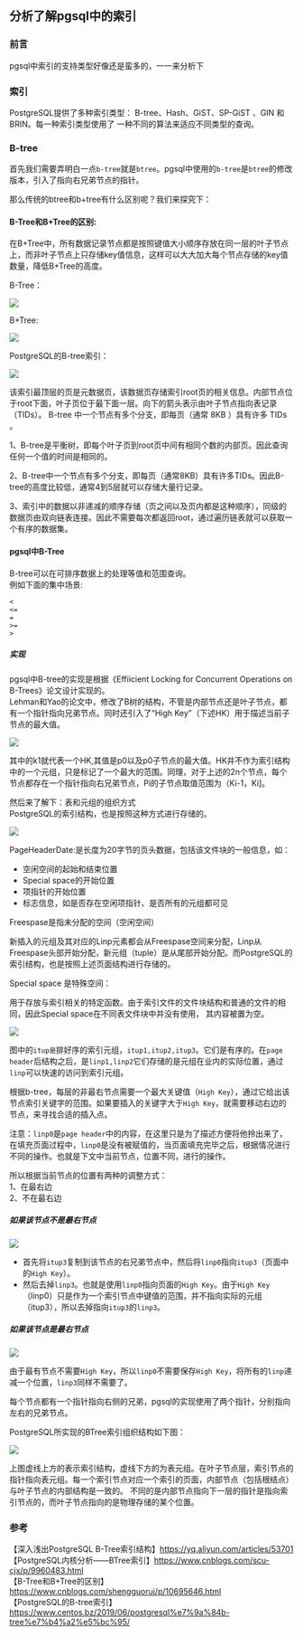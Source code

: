 ## 分析了解pgsql中的索引  

### 前言

pgsql中索引的支持类型好像还是蛮多的，一一来分析下  

### 索引

PostgreSQL提供了多种索引类型： B-tree、Hash、GiST、SP-GiST 、GIN 和 BRIN。每一种索引类型使用了 一种不同的算法来适应不同类型的查询。

### B-tree

首先我们需要弄明白一点`b-tree`就是`btree`。pgsql中使用的`b-tree`是`btree`的修改版本，引入了指向右兄弟节点的指针。   

那么传统的btree和b+tree有什么区别呢？我们来探究下：  

#### B-Tree和B+Tree的区别:

在B+Tree中，所有数据记录节点都是按照键值大小顺序存放在同一层的叶子节点上，而非叶子节点上只存储key值信息，这样可以大大加大每个节点存储的key值数量，降低B+Tree的高度。

B-Tree：  

![](https://img2020.cnblogs.com/blog/1237626/202005/1237626-20200501010816753-1572435028.png)

B+Tree:  

![](https://img2020.cnblogs.com/blog/1237626/202005/1237626-20200501010850273-1335519702.png)

PostgreSQL的B-tree索引：  

![](https://img2020.cnblogs.com/blog/1237626/202005/1237626-20200501011801366-231237104.png)

该索引最顶层的页是元数据页，该数据页存储索引root页的相关信息。内部节点位于root下面，叶子页位于最下面一层。向下的箭头表示由叶子节点指向表记录（TIDs）。 B-tree 中一个节点有多个分支，即每页（通常 8KB ）具有许多 TIDs 。

1、B-tree是平衡树，即每个叶子页到root页中间有相同个数的内部页。因此查询任何一个值的时间是相同的。  

2、B-tree中一个节点有多个分支，即每页（通常8KB）具有许多TIDs。因此B-tree的高度比较低，通常4到5层就可以存储大量行记录。   

3、索引中的数据以非递减的顺序存储（页之间以及页内都是这种顺序），同级的数据页由双向链表连接。因此不需要每次都返回root，通过遍历链表就可以获取一个有序的数据集。  




#### pgsql中B-Tree


B-tree可以在可排序数据上的处理等值和范围查询。  
例如下面的集中场景:  
````
<
<=
=
>=
>

````

##### 实现

pgsql中B-tree的实现是根据《Effiicient Locking for Concurrent Operations on B-Trees》论文设计实现的。  
Lehman和Yao的论文中，修改了B树的结构，不管是内部节点还是叶子节点，都有一个指针指向兄弟节点。同时还引入了“High Key”（下述HK）用于描述当前子节点的最大值。  

![](https://img2020.cnblogs.com/blog/1237626/202004/1237626-20200429090003097-1404023179.png)

其中的k1就代表一个HK,其值是p0以及p0子节点的最大值。HK并不作为索引结构中的一个元组，只是标记了一个最大的范围。同理，对于上述的2n个节点，每个节点都存在一个指针指向右兄弟节点，Pi的子节点取值范围为（Ki-1，Ki]。  

然后来了解下：表和元组的组织方式  
PostgreSQL的索引结构，也是按照这种方式进行存储的。  

![](https://img2020.cnblogs.com/blog/1237626/202004/1237626-20200429093159100-190402728.png)

PageHeaderDate:是长度为20字节的页头数据，包括该文件块的一般信息，如：  

- 空闲空间的起始和结束位置  
- Special space的开始位置  
- 项指针的开始位置  
- 标志信息，如是否存在空闲项指针、是否所有的元组都可见  


Freespase是指未分配的空间（空闲空间）  

新插入的元组及其对应的Linp元素都会从Freespase空间来分配，Linp从Freespase头部开始分配，新元组（tuple）是从尾部开始分配。而PostgreSQL的索引结构，也是按照上述页面结构进行存储的。  

Special space 是特殊空间：  

用于存放与索引相关的特定函数。由于索引文件的文件块结构和普通的文件的相同，因此Special space在不同表文件块中并没有使用，
其内容被置为空。


![](https://img2020.cnblogs.com/blog/1237626/202004/1237626-20200429221737736-575274913.png)

图中的`itup是`排好序的索引元组，`itup1,itup2,itup3`。它们是有序的。在`page header`后结构之后，是`linp1,linp2`它们存储的是元组在业内的实际位置，通过`linp`可以快速的访问到索引元组。  

根据b-tree，每层的非最右节点需要一个最大关键值（`High Key`），通过它给出该节点索引关键字的范围。如果要插入的关键字大于`High Key`，就需要移动右边的节点，来寻找合适的插入点。  

注意：`linp0`是`page header`中的内容，在这里只是为了描述方便将他拎出来了，在填充页面过程中，`linp0`是没有被赋值的，当页面填充完毕之后，根据情况进行不同的操作。也就是下文中当前节点，位置不同，进行的操作。  


所以根据当前节点的位置有两种的调整方式：  
1、在最右边  
2、不在最右边    

##### 如果该节点不是最右节点

![](https://img2020.cnblogs.com/blog/1237626/202004/1237626-20200430092157575-1379457987.png)

- 首先将`itup3`复制到该节点的右兄弟节点中，然后将`linp0`指向`itup3`（页面中的`High Key`）。  
- 然后去掉`linp3`。也就是使用`linp0`指向页面的`High Key`。由于`High Key`（linp0）只是作为一个索引节点中键值的范围，并不指向实际的元组（itup3），所以去掉指向`itup3`的`linp3`。

##### 如果该节点是最右节点

![](https://img2020.cnblogs.com/blog/1237626/202004/1237626-20200429221737736-575274913.png)

由于最有节点不需要`High Key`，所以`linp0`不需要保存`High Key`，将所有的`linp`递减一个位置，`linp3`同样不需要了。  

每个节点都有一个指针指向右侧的兄弟，pgsql的实现使用了两个指针，分别指向左右的兄弟节点。  

PostgreSQL所实现的BTree索引组织结构如下图：

![](https://img2020.cnblogs.com/blog/1237626/202004/1237626-20200430112315859-2081271983.png)

上图虚线上方的表示索引结构，虚线下方的为表元组。在叶子节点层，索引节点的指针指向表元组。每一个索引节点对应一个索引的页面，内部节点（包括根结点）与叶子节点的内部结构是一致的。
不同的是内部节点指向下一层的指针是指向索引节点的，而叶子节点指向的是物理存储的某个位置。
 
 

### 参考

【深入浅出PostgreSQL B-Tree索引结构】https://yq.aliyun.com/articles/53701   
【PostgreSQL内核分析——BTree索引】https://www.cnblogs.com/scu-cjx/p/9960483.html    
【B-Tree和B+Tree的区别】https://www.cnblogs.com/shengguorui/p/10695646.html  
【PostgreSQL的B-tree索引】https://www.centos.bz/2019/06/postgresql%e7%9a%84b-tree%e7%b4%a2%e5%bc%95/  